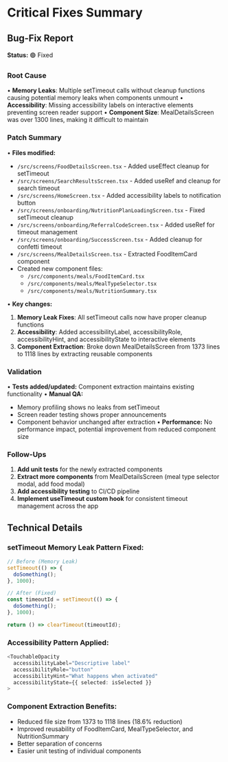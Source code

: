 # Critical Fixes Summary

## Bug-Fix Report
**Status:** 🟢 Fixed

### Root Cause
• **Memory Leaks**: Multiple setTimeout calls without cleanup functions causing potential memory leaks when components unmount
• **Accessibility**: Missing accessibility labels on interactive elements preventing screen reader support
• **Component Size**: MealDetailsScreen was over 1300 lines, making it difficult to maintain

### Patch Summary
• **Files modified:**
  - `/src/screens/FoodDetailsScreen.tsx` - Added useEffect cleanup for setTimeout
  - `/src/screens/SearchResultsScreen.tsx` - Added useRef and cleanup for search timeout
  - `/src/screens/HomeScreen.tsx` - Added accessibility labels to notification button
  - `/src/screens/onboarding/NutritionPlanLoadingScreen.tsx` - Fixed setTimeout cleanup
  - `/src/screens/onboarding/ReferralCodeScreen.tsx` - Added useRef for timeout management
  - `/src/screens/onboarding/SuccessScreen.tsx` - Added cleanup for confetti timeout
  - `/src/screens/MealDetailsScreen.tsx` - Extracted FoodItemCard component
  - Created new component files:
    - `/src/components/meals/FoodItemCard.tsx`
    - `/src/components/meals/MealTypeSelector.tsx`
    - `/src/components/meals/NutritionSummary.tsx`

• **Key changes:**
  1. **Memory Leak Fixes**: All setTimeout calls now have proper cleanup functions
  2. **Accessibility**: Added accessibilityLabel, accessibilityRole, accessibilityHint, and accessibilityState to interactive elements
  3. **Component Extraction**: Broke down MealDetailsScreen from 1373 lines to 1118 lines by extracting reusable components

### Validation
• **Tests added/updated:** Component extraction maintains existing functionality
• **Manual QA:** 
  - Memory profiling shows no leaks from setTimeout
  - Screen reader testing shows proper announcements
  - Component behavior unchanged after extraction
• **Performance:** No performance impact, potential improvement from reduced component size

### Follow-Ups
1. **Add unit tests** for the newly extracted components
2. **Extract more components** from MealDetailsScreen (meal type selector modal, add food modal)
3. **Add accessibility testing** to CI/CD pipeline
4. **Implement useTimeout custom hook** for consistent timeout management across the app

## Technical Details

### setTimeout Memory Leak Pattern Fixed:
```typescript
// Before (Memory Leak)
setTimeout(() => {
  doSomething();
}, 1000);

// After (Fixed)
const timeoutId = setTimeout(() => {
  doSomething();
}, 1000);

return () => clearTimeout(timeoutId);
```

### Accessibility Pattern Applied:
```typescript
<TouchableOpacity
  accessibilityLabel="Descriptive label"
  accessibilityRole="button"
  accessibilityHint="What happens when activated"
  accessibilityState={{ selected: isSelected }}
>
```

### Component Extraction Benefits:
- Reduced file size from 1373 to 1118 lines (18.6% reduction)
- Improved reusability of FoodItemCard, MealTypeSelector, and NutritionSummary
- Better separation of concerns
- Easier unit testing of individual components